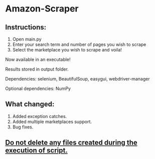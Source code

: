 # Amazon-Scraper

## Instructions:
1. Open main.py
2. Enter your search term and number of pages you wish to scrape
3. Select the marketplace you wish to scrape
and voila!

Now available in an executable!

Results stored in output folder.

Dependencies: selenium, BeautifulSoup, easygui, webdriver-manager

Optional dependencies: NumPy

## What changed:
1. Added exception catches.
2. Added multiple marketplaces support.
3. Bug fixes.

<h2>
<ins>
Do not delete any files created during the execution of script.
</ins>
</h2>
